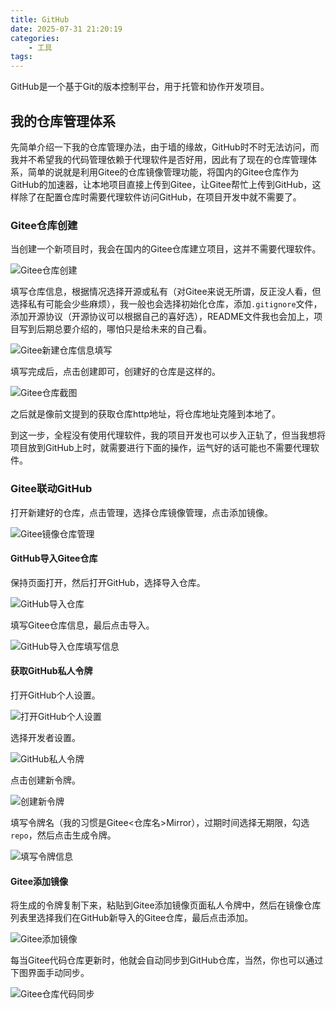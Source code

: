 ```yaml
---
title: GitHub
date: 2025-07-31 21:20:19
categories:
    - 工具
tags:
---
```


GitHub是一个基于Git的版本控制平台，用于托管和协作开发项目。

<!--more-->

## 我的仓库管理体系

先简单介绍一下我的仓库管理办法，由于墙的缘故，GitHub时不时无法访问，而我并不希望我的代码管理依赖于代理软件是否好用，因此有了现在的仓库管理体系，简单的说就是利用Gitee的仓库镜像管理功能，将国内的Gitee仓库作为GitHub的加速器，让本地项目直接上传到Gitee，让Gitee帮忙上传到GitHub，这样除了在配置仓库时需要代理软件访问GitHub，在项目开发中就不需要了。

### Gitee仓库创建

当创建一个新项目时，我会在国内的Gitee仓库建立项目，这并不需要代理软件。

![Gitee仓库创建](1.png)

填写仓库信息，根据情况选择开源或私有（对Gitee来说无所谓，反正没人看，但选择私有可能会少些麻烦），我一般也会选择初始化仓库，添加`.gitignore`文件，添加开源协议（开源协议可以根据自己的喜好选），README文件我也会加上，项目写到后期总要介绍的，哪怕只是给未来的自己看。

![Gitee新建仓库信息填写](2.png)

填写完成后，点击创建即可，创建好的仓库是这样的。

![Gitee仓库截图](3.png)

之后就是像前文提到的获取仓库http地址，将仓库地址克隆到本地了。

到这一步，全程没有使用代理软件，我的项目开发也可以步入正轨了，但当我想将项目放到GitHub上时，就需要进行下面的操作，运气好的话可能也不需要代理软件。

### Gitee联动GitHub

打开新建好的仓库，点击管理，选择仓库镜像管理，点击添加镜像。

![Gitee镜像仓库管理](4.png)

#### GitHub导入Gitee仓库

保持页面打开，然后打开GitHub，选择导入仓库。

![GitHub导入仓库](5.png)

填写Gitee仓库信息，最后点击导入。

![GitHub导入仓库填写信息](6.png)

#### 获取GitHub私人令牌

打开GitHub个人设置。

![打开GitHub个人设置](7.png)

选择开发者设置。

![GitHub私人令牌](8.png)

点击创建新令牌。

![创建新令牌](9.png)

填写令牌名（我的习惯是Gitee<仓库名>Mirror），过期时间选择无期限，勾选`repo`，然后点击生成令牌。

![填写令牌信息](10.png)

#### Gitee添加镜像

将生成的令牌复制下来，粘贴到Gitee添加镜像页面私人令牌中，然后在镜像仓库列表里选择我们在GitHub新导入的Gitee仓库，最后点击添加。

![Gitee添加镜像](11.png)

每当Gitee代码仓库更新时，他就会自动同步到GitHub仓库，当然，你也可以通过下图界面手动同步。

![Gitee仓库代码同步](12.png)
